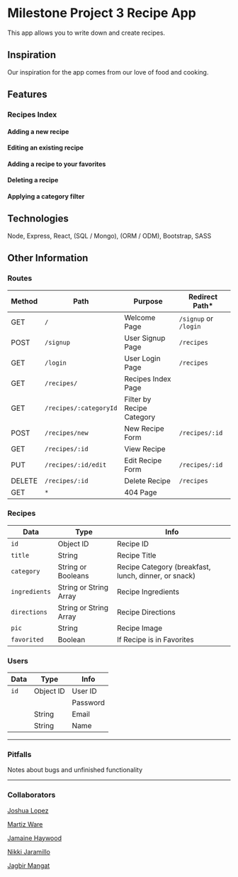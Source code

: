 # Milestone Project 3 Recipe App
This app allows you to write down and create recipes.

## Inspiration
Our inspiration for the app comes from our love of food and cooking.

## Features

### Recipes Index

#### Adding a new recipe

#### Editing an existing recipe

#### Adding a recipe to your favorites

#### Deleting a recipe

#### Applying a category filter

## Technologies

Node, Express, React, (SQL / Mongo), (ORM / ODM), Bootstrap, SASS

## Other Information
### Routes

| Method | Path                   | Purpose                   | Redirect Path*        |
| ------ | ---------------------- | ------------------------- | --------------------- |
| GET    | `/`                    | Welcome Page              | `/signup` or `/login` |
| POST   | `/signup`              | User Signup Page          | `/recipes`            |
| GET    | `/login`               | User Login Page           | `/recipes`            |
| GET    | `/recipes/`            | Recipes Index Page        |                       |
| GET    | `/recipes/:categoryId` | Filter by Recipe Category |                       |
| POST   | `/recipes/new`         | New Recipe Form           | `/recipes/:id`        |
| GET    | `/recipes/:id`         | View Recipe               |                       |
| PUT    | `/recipes/:id/edit`    | Edit Recipe Form          | `/recipes/:id`        |
| DELETE | `/recipes/:id`         | Delete Recipe             | `/recipes`            |
| GET    | `*`                    | 404 Page                  |                       |

### Recipes

| Data          | Type                   | Info                                                 |
| ------------- | ---------------------- | ---------------------------------------------------- |
| `id`          | Object ID              | Recipe ID                                            |
| `title`       | String                 | Recipe Title                                         |
| `category`    | String or Booleans     | Recipe Category (breakfast, lunch, dinner, or snack) |
| `ingredients` | String or String Array | Recipe Ingredients                                   |
| `directions`  | String or String Array | Recipe Directions                                    |
| `pic`         | String                 | Recipe Image                                         |
| `favorited`   | Boolean                | If Recipe is in Favorites                            |

### Users

| Data | Type      | Info     |
| ---- | --------- | -------- |
| `id` | Object ID | User ID  |
|      |           | Password |
|      | String    | Email    |
|      | String    | Name     | 

- - -
### Pitfalls
Notes about bugs and unfinished functionality

- - -
### Collaborators

[Joshua Lopez](https://github.com/Mediczilla)

[Martiz Ware](https://github.com/Martiz27)

[Jamaine Haywood](https://github.com/jhaywood86)

[Nikki Jaramillo](https://github.com/n-jaramillo)

[Jagbir Mangat](https://github.com/jbmangat)
